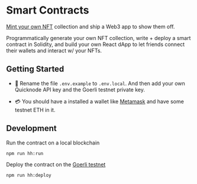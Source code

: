 # Smart Contracts

[Mint your own NFT](https://buildspace.so/p/mint-nft-collection) collection and ship a Web3 app to show them off.

Programmatically generate your own NFT collection, write + deploy a smart contract in Solidity, 
and build your own React dApp to let friends connect their wallets and interact w/ your NFTs.

## Getting Started

- 🔔 Rename the file `.env.example` to `.env.local`. And then add your own Quicknode API key and the Goerli testnet private key.

- 💳 You should have a installed a wallet like [Metamask](https://metamask.io/) and have some testnet ETH in it.

## Development

Run the contract on a local blockchain

```bash
npm run hh:run
```

Deploy the contract on the [Goerli testnet](https://goerli.net/)

```bash
npm run hh:deploy
```
